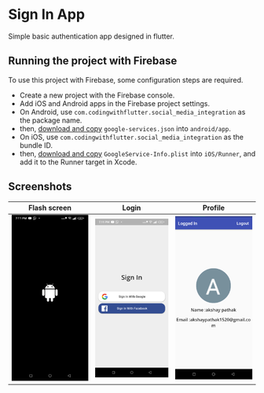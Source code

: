 # Sign In App

Simple basic authentication app designed in flutter.

## Running the project with Firebase

To use this project with Firebase, some configuration steps are required.

- Create a new project with the Firebase console.
- Add iOS and Android apps in the Firebase project settings.
- On Android, use `com.codingwithflutter.social_media_integration` as the package name.
- then, [download and copy](https://firebase.google.com/docs/flutter/setup#configure_an_android_app) `google-services.json` into `android/app`.
- On iOS, use `com.codingwithflutter.social_media_integration` as the bundle ID.
- then, [download and copy](https://firebase.google.com/docs/flutter/setup#configure_an_ios_app) `GoogleService-Info.plist` into `iOS/Runner`, and add it to the Runner target in Xcode.

## Screenshots

Flash screen          |  Login  |  Profile
:-------------------------:|:-------------------------:|:-------------------------:
![](https://github.com/Akshaypathak01/social_media_integration/blob/master/Screenshot/Screenshot1.png?raw=true)|![](https://github.com/Akshaypathak01/social_media_integration/blob/master/Screenshot/Screenshot2.png?raw=true)|![](https://github.com/Akshaypathak01/social_media_integration/blob/master/Screenshot/Screenshot3.png?raw=true) 
